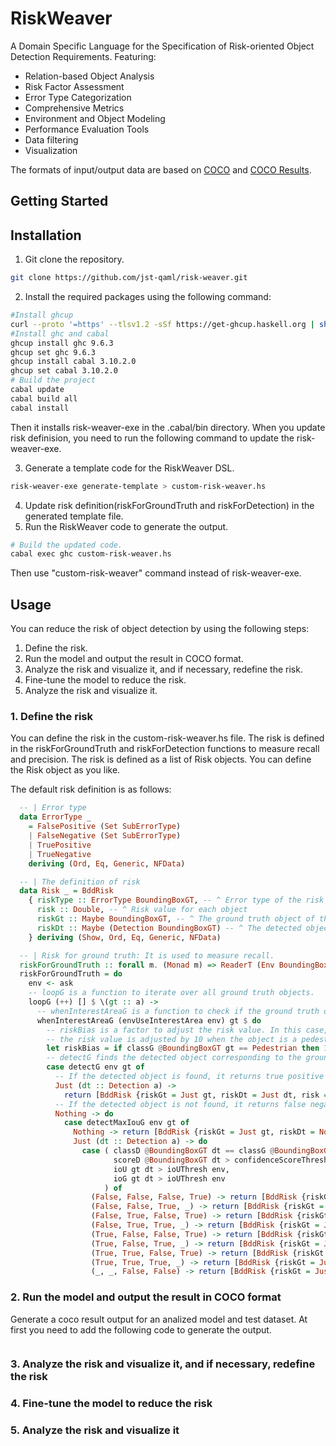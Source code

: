 # RiskWeaver

A Domain Specific Language for the Specification of Risk-oriented Object Detection Requirements. Featuring:

* Relation-based Object Analysis
* Risk Factor Assessment
* Error Type Categorization
* Comprehensive Metrics
* Environment and Object Modeling
* Performance Evaluation Tools
* Data filtering
* Visualization

The formats of input/output data are based on [COCO](https://cocodataset.org/#format-data) and [COCO Results](https://cocodataset.org/#format-results).

## Getting Started

## Installation

1. Git clone the repository.
```bash
git clone https://github.com/jst-qaml/risk-weaver.git
```
2. Install the required packages using the following command:
```bash
#Install ghcup
curl --proto '=https' --tlsv1.2 -sSf https://get-ghcup.haskell.org | sh
#Install ghc and cabal
ghcup install ghc 9.6.3
ghcup set ghc 9.6.3
ghcup install cabal 3.10.2.0
ghcup set cabal 3.10.2.0
# Build the project
cabal update
cabal build all
cabal install
```
Then it installs risk-weaver-exe in the .cabal/bin directory.
When you update risk definision, you need to run the following command to update the risk-weaver-exe.

3. Generate a template code for the RiskWeaver DSL.
```bash
risk-weaver-exe generate-template > custom-risk-weaver.hs
```
4. Update risk definition(riskForGroundTruth and riskForDetection) in the generated template file.
5. Run the RiskWeaver code to generate the output.
```bash
# Build the updated code.
cabal exec ghc custom-risk-weaver.hs
```
Then use "custom-risk-weaver" command instead of risk-weaver-exe.

## Usage

You can reduce the risk of object detection by using the following steps:

1. Define the risk.
2. Run the model and output the result in COCO format.
3. Analyze the risk and visualize it, and if necessary, redefine the risk.
4. Fine-tune the model to reduce the risk.
5. Analyze the risk and visualize it.

### 1. Define the risk

You can define the risk in the custom-risk-weaver.hs file. 
The risk is defined in the riskForGroundTruth and riskForDetection functions to measure recall and precision.
The risk is defined as a list of Risk objects. 
You can define the Risk object as you like.

The default risk definition is as follows:
```haskell
  -- | Error type
  data ErrorType _
    = FalsePositive (Set SubErrorType)
    | FalseNegative (Set SubErrorType)
    | TruePositive
    | TrueNegative
    deriving (Ord, Eq, Generic, NFData)

  -- | The definition of risk
  data Risk _ = BddRisk
    { riskType :: ErrorType BoundingBoxGT, -- ^ Error type of the risk like FalsePositive, FalseNegative, TruePositive, TrueNegative
      risk :: Double, -- ^ Risk value for each object
      riskGt :: Maybe BoundingBoxGT, -- ^ The ground truth object of the risk value
      riskDt :: Maybe (Detection BoundingBoxGT) -- ^ The detected object of the risk value
    } deriving (Show, Ord, Eq, Generic, NFData)

  -- | Risk for ground truth: It is used to measure recall.
  riskForGroundTruth :: forall m. (Monad m) => ReaderT (Env BoundingBoxGT) m [Risk BoundingBoxGT]
  riskForGroundTruth = do
    env <- ask
    -- loopG is a function to iterate over all ground truth objects.
    loopG (++) [] $ \(gt :: a) ->
      -- whenInterestAreaG is a function to check if the ground truth object is in the interest area.
      whenInterestAreaG (envUseInterestArea env) gt $ do
        -- riskBias is a factor to adjust the risk value. In this case,
        -- the risk value is adjusted by 10 when the object is a pedestrian.
        let riskBias = if classG @BoundingBoxGT gt == Pedestrian then 10 else 1
        -- detectG finds the detected object corresponding to the ground truth object.
        case detectG env gt of
          -- If the detected object is found, it returns true positive and a low risk value(0.0001).
          Just (dt :: Detection a) ->
            return [BddRisk {riskGt = Just gt, riskDt = Just dt, risk = 0.0001, riskType = TruePositive}]
          -- If the detected object is not found, it returns false negative.
          Nothing -> do
            case detectMaxIouG env gt of
              Nothing -> return [BddRisk {riskGt = Just gt, riskDt = Nothing, risk = riskBias * 30, riskType = FalseNegative []}]
              Just (dt :: Detection a) -> do
                case ( classD @BoundingBoxGT dt == classG @BoundingBoxGT gt,
                       scoreD @BoundingBoxGT dt > confidenceScoreThresh env,
                       ioU gt dt > ioUThresh env,
                       ioG gt dt > ioUThresh env
                     ) of
                  (False, False, False, True) -> return [BddRisk {riskGt = Just gt, riskDt = Just dt, risk = riskBias * 5.1, riskType = FalseNegative [MissClass, LowScore, Occulusion]}]
                  (False, False, True, _) -> return [BddRisk {riskGt = Just gt, riskDt = Just dt, risk = riskBias * 5, riskType = FalseNegative [MissClass, LowScore]}]
                  (False, True, False, True) -> return [BddRisk {riskGt = Just gt, riskDt = Just dt, risk = riskBias * 5.1, riskType = FalseNegative [MissClass, Occulusion]}]
                  (False, True, True, _) -> return [BddRisk {riskGt = Just gt, riskDt = Just dt, risk = riskBias * 2, riskType = FalseNegative [MissClass]}]
                  (True, False, False, True) -> return [BddRisk {riskGt = Just gt, riskDt = Just dt, risk = riskBias * 5.1, riskType = FalseNegative [LowScore, Occulusion]}]
                  (True, False, True, _) -> return [BddRisk {riskGt = Just gt, riskDt = Just dt, risk = riskBias * 5, riskType = FalseNegative [LowScore]}]
                  (True, True, False, True) -> return [BddRisk {riskGt = Just gt, riskDt = Just dt, risk = riskBias * 0.1, riskType = FalseNegative [Occulusion]}]
                  (True, True, True, _) -> return [BddRisk {riskGt = Just gt, riskDt = Just dt, risk = riskBias * 0.0001, riskType = TruePositive}]
                  (_, _, False, False) -> return [BddRisk {riskGt = Just gt, riskDt = Nothing, risk = riskBias * 30, riskType = FalseNegative []}]
```


### 2. Run the model and output the result in COCO format

Generate a coco result output for an analized model and test dataset.
At first you need to add the following code to generate the output.
```python

```


### 3. Analyze the risk and visualize it, and if necessary, redefine the risk

### 4. Fine-tune the model to reduce the risk

### 5. Analyze the risk and visualize it

```


